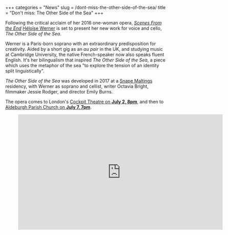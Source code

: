 +++
categories = "News"
slug = /dont-miss-the-other-side-of-the-sea/
title = "Don&#039;t miss: The Other Side of the Sea"
+++

Following the critical acclaim of her 2016 one-woman opera, [*Scenes From the End*](/in-review-scenes-from-the-end/) [Héloïse Werner](/talking-with-singers-heloise-werner/) is set to present her new work for voice and cello, *The Other Side of the Sea*.

Werner is a Paris-born soprano with an extraordinary predisposition for creativity. Aided by a short gig as an *au pair* in the UK, and studying music at Cambridge University, the native French-speaker now also speaks fluent English. It's her bilingualism that inspired *The Other Side of the Sea*, a piece which uses the metaphor of the sea "to explore the tension of an identity split linguistically".

*The Other Side of the Sea* was developed in 2017 at a [Snape Maltings](https://snapemaltings.co.uk/music/residencies/) residency, with Werner as soprano and cellist, writer Octavia Bright, filmmaker Jessie Rodger, and director Emily Burns. 

The opera comes to London's [Cockpit Theatre on **July 2, 8pm**](https://www.thecockpit.org.uk/show/the_other_side_of_the_sea), and then to [Aldeburgh Parish Church on **July 7, 7pm**](https://snapemaltings.co.uk/whats-on/heloise-werner-hermes-experiment/).

<figure data-type="video">
<iframe width="640" height="360" src="https://www.youtube.com/embed/86APh-Zai4k" frameborder="0" allow="autoplay; encrypted-media" allowfullscreen></iframe>
</figure>
